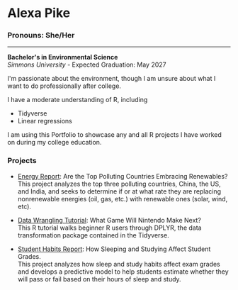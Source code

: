 # Alexa Pike
### Pronouns: She/Her
---
**Bachelor's in Environmental Science**\
*Simmons University* - Expected Graduation: May 2027

I'm passionate about the environment, though I am unsure about what I want to do professionally after college.

I have a moderate understanding of R, including

- Tidyverse
- Linear regressions

I am using this Portfolio to showcase any and all R projects I have worked on during my college education.

### Projects

- [Energy Report](https://github.com/Alexa-J-Pike/MiniProject_1.git): Are the Top Polluting Countries Embracing Renewables?\
This project analyzes the top three polluting countries, China, the US, and India, and seeks to determine if or at what rate they are replacing nonrenewable energies (oil, gas, etc.) with renewable ones (solar, wind, etc).

- [Data Wrangling Tutorial](https://github.com/Alexa-J-Pike/MiniProject_2.git): What Game Will Nintendo Make Next?\
This R tutorial walks beginner R users through DPLYR, the data transformation package contained in the Tidyverse. 

- [Student Habits Report](https://alexa-j-pike.github.io/FP/Student-Habits-Report.html): How Sleeping and Studying Affect Student Grades.\
This project analyzes how sleep and study habits affect exam grades and develops a predictive model to help students estimate whether they will pass or fail based on their hours of sleep and study.
